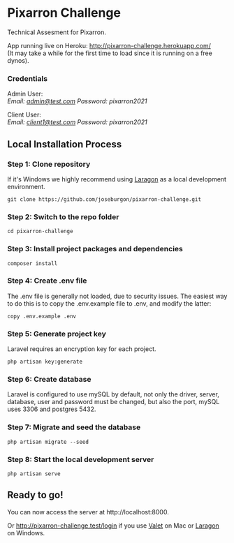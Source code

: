 # Pixarron Challenge

Technical Assesment for Pixarron.

App running live on Heroku: http://pixarron-challenge.herokuapp.com/  
(It may take a while for the first time to load since it is running on a free dynos).

### Credentials

Admin User:  
*Email: admin@test.com
Password: pixarron2021*

Client User:  
*Email: client1@test.com
Password: pixarron2021*

## Local Installation Process

### Step 1: Clone repository

If it's Windows we highly recommend using [Laragon](https://laragon.org/) as a local development environment.

```
git clone https://github.com/joseburgon/pixarron-challenge.git
```

### Step 2: Switch to the repo folder

```
cd pixarron-challenge
```

### Step 3: Install project packages and dependencies

```
composer install
```

### Step 4: Create .env file

The .env file is generally not loaded, due to security issues. The easiest way to do this is to copy the .env.example file to .env, and modify the latter:

```
copy .env.example .env
```

### Step 5: Generate project key

Laravel requires an encryption key for each project.

```
php artisan key:generate
```

### Step 6: Create database

Laravel is configured to use mySQL by default, not only the driver, server, database, user and password must be changed, but also the port, mySQL uses 3306 and postgres 5432.

### Step 7: Migrate and seed the database

```
php artisan migrate --seed
```

### Step 8: Start the local development server

```
php artisan serve
```

## Ready to go!

You can now access the server at http://localhost:8000.

Or http://pixarron-challenge.test/login if you use [Valet](https://laravel.com/docs/7.x/valet) on Mac or [Laragon](https://laragon.org/) on Windows.
